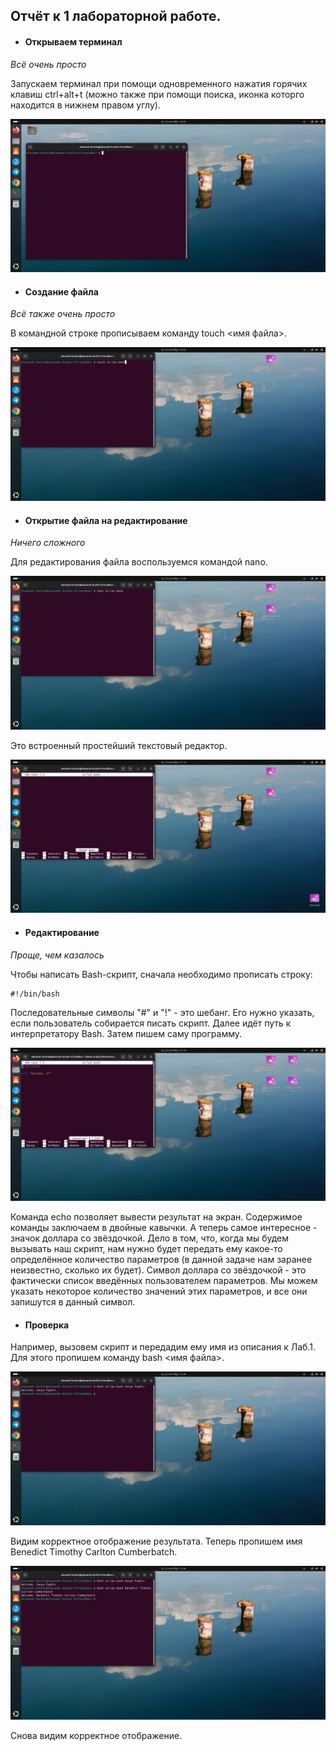 ##  Отчёт к 1 лабораторной работе.
* #### Открываем терминал
*Всё очень просто*

Запускаем терминал при помощи одновременного нажатия горячих клавиш ctrl+alt+t (можно также при помощи поиска, иконка которго находится в нижнем правом углу). 

![Запуск терминала](/assets/Запуск%20терминала.png)

* #### Создание файла
*Всё также очень просто*

В командной строке прописываем команду touch <имя файла>.


![Создание файла](/assets/Создание%20файла.png)

* #### Открытие файла на редактирование
*Ничего сложного*

Для редактирования файла воспользуемся командой nano. 

![nano](/assets/nano.png)

Это встроенный простейший текстовый редактор.

![Открытый nano](/assets/Открытый%20nano.png)

* #### Редактирование
*Проще, чем казалось*

Чтобы написать Bash-скрипт, сначала необходимо прописать строку:
```
#!/bin/bash
```
Последовательные символы "#" и "!" - это шебанг. Его нужно указать, если пользователь собирается писать скрипт. Далее идёт путь к интерпретатору Bash. Затем пишем саму программу.

![Снимок экрана от 2024-09-25 21-18-11](/assets/Снимок%20экрана%20от%202024-09-25%2021-18-11.png)

Команда echo позволяет вывести результат на экран. Содержимое команды заключаем в двойные кавычки. А теперь самое интересное - значок доллара со звёздочкой. Дело в том, что, когда мы будем вызывать наш скрипт, нам нужно будет передать ему какое-то определённое количество параметров (в данной задаче нам заранее неизвестно, сколько их будет). Символ доллара со звёздочкой - это фактически список введённых пользователем параметров. Мы можем указать некоторое количество значений этих параметров, и все они запишутся в данный символ. 

* #### Проверка

Например, вызовем скрипт и передадим ему имя из описания к Лаб.1. Для этого пропишем команду bash <имя файла>.

![Снимок экрана от 2024-09-25 21-39-53](/assets/Снимок%20экрана%20от%202024-09-25%2021-39-53.png)

Видим корректное отображение результата.
Теперь пропишем имя Benedict Timothy Carlton Cumberbatch.

![Снимок экрана от 2024-09-25 21-46-11](/assets/Снимок%20экрана%20от%202024-09-25%2021-46-11.png)

Снова видим корректное отображение.

